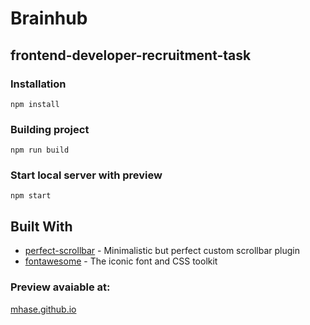# Brainhub

## frontend-developer-recruitment-task


### Installation


```
npm install
```

### Building project

```
npm run build
```

### Start local server with preview
```
npm start
```

## Built With

* [perfect-scrollbar](https://github.com/noraesae/perfect-scrollbar) - Minimalistic but perfect custom scrollbar plugin
* [fontawesome](http://fontawesome.io/) - The iconic font and CSS toolkit

### Preview avaiable at:
[mhase.github.io](https://mhase.github.io/brainhub/)
